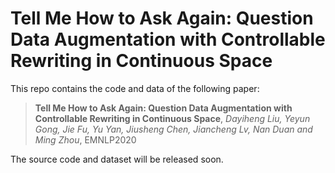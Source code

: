 # Tell Me How to Ask Again: Question Data Augmentation with Controllable Rewriting in Continuous Space

This repo contains the code and data of the following paper:
> **Tell Me How to Ask Again: Question Data Augmentation with Controllable Rewriting in Continuous Space**, *Dayiheng Liu, Yeyun Gong, Jie Fu, Yu Yan, Jiusheng Chen, Jiancheng Lv, Nan Duan and Ming Zhou*, EMNLP2020

The source code and dataset will be released soon.
